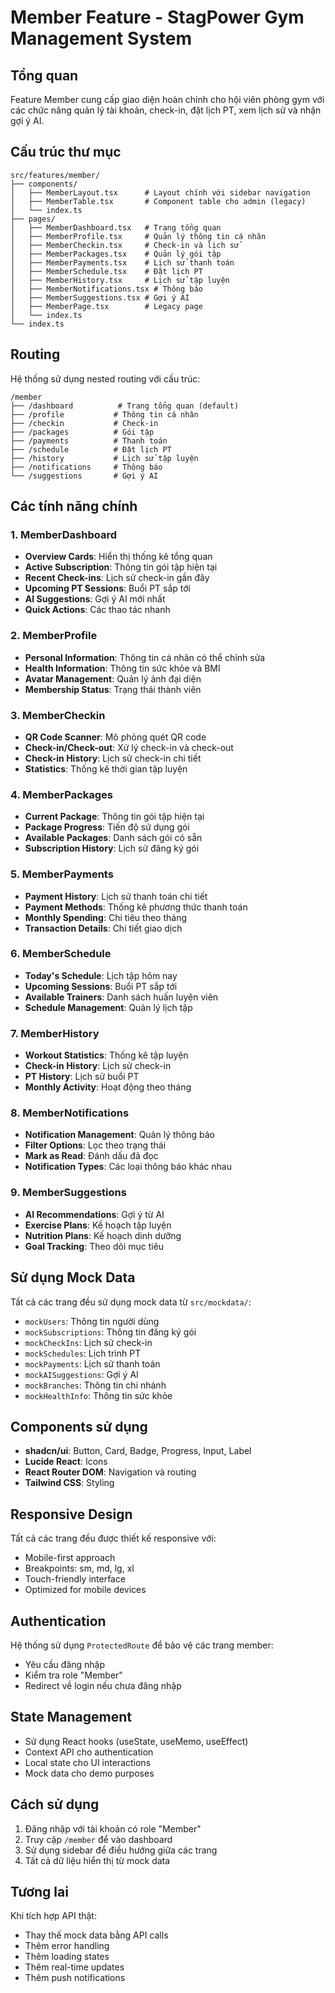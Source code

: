 # Member Feature - StagPower Gym Management System

## Tổng quan

Feature Member cung cấp giao diện hoàn chỉnh cho hội viên phòng gym với các chức năng quản lý tài khoản, check-in, đặt lịch PT, xem lịch sử và nhận gợi ý AI.

## Cấu trúc thư mục

```
src/features/member/
├── components/
│   ├── MemberLayout.tsx      # Layout chính với sidebar navigation
│   ├── MemberTable.tsx       # Component table cho admin (legacy)
│   └── index.ts
├── pages/
│   ├── MemberDashboard.tsx   # Trang tổng quan
│   ├── MemberProfile.tsx     # Quản lý thông tin cá nhân
│   ├── MemberCheckin.tsx     # Check-in và lịch sử
│   ├── MemberPackages.tsx    # Quản lý gói tập
│   ├── MemberPayments.tsx    # Lịch sử thanh toán
│   ├── MemberSchedule.tsx    # Đặt lịch PT
│   ├── MemberHistory.tsx     # Lịch sử tập luyện
│   ├── MemberNotifications.tsx # Thông báo
│   ├── MemberSuggestions.tsx # Gợi ý AI
│   ├── MemberPage.tsx        # Legacy page
│   └── index.ts
└── index.ts
```

## Routing

Hệ thống sử dụng nested routing với cấu trúc:

```
/member
├── /dashboard          # Trang tổng quan (default)
├── /profile           # Thông tin cá nhân
├── /checkin           # Check-in
├── /packages          # Gói tập
├── /payments          # Thanh toán
├── /schedule          # Đặt lịch PT
├── /history           # Lịch sử tập luyện
├── /notifications     # Thông báo
└── /suggestions       # Gợi ý AI
```

## Các tính năng chính

### 1. MemberDashboard
- **Overview Cards**: Hiển thị thống kê tổng quan
- **Active Subscription**: Thông tin gói tập hiện tại
- **Recent Check-ins**: Lịch sử check-in gần đây
- **Upcoming PT Sessions**: Buổi PT sắp tới
- **AI Suggestions**: Gợi ý AI mới nhất
- **Quick Actions**: Các thao tác nhanh

### 2. MemberProfile
- **Personal Information**: Thông tin cá nhân có thể chỉnh sửa
- **Health Information**: Thông tin sức khỏe và BMI
- **Avatar Management**: Quản lý ảnh đại diện
- **Membership Status**: Trạng thái thành viên

### 3. MemberCheckin
- **QR Code Scanner**: Mô phỏng quét QR code
- **Check-in/Check-out**: Xử lý check-in và check-out
- **Check-in History**: Lịch sử check-in chi tiết
- **Statistics**: Thống kê thời gian tập luyện

### 4. MemberPackages
- **Current Package**: Thông tin gói tập hiện tại
- **Package Progress**: Tiến độ sử dụng gói
- **Available Packages**: Danh sách gói có sẵn
- **Subscription History**: Lịch sử đăng ký gói

### 5. MemberPayments
- **Payment History**: Lịch sử thanh toán chi tiết
- **Payment Methods**: Thống kê phương thức thanh toán
- **Monthly Spending**: Chi tiêu theo tháng
- **Transaction Details**: Chi tiết giao dịch

### 6. MemberSchedule
- **Today's Schedule**: Lịch tập hôm nay
- **Upcoming Sessions**: Buổi PT sắp tới
- **Available Trainers**: Danh sách huấn luyện viên
- **Schedule Management**: Quản lý lịch tập

### 7. MemberHistory
- **Workout Statistics**: Thống kê tập luyện
- **Check-in History**: Lịch sử check-in
- **PT History**: Lịch sử buổi PT
- **Monthly Activity**: Hoạt động theo tháng

### 8. MemberNotifications
- **Notification Management**: Quản lý thông báo
- **Filter Options**: Lọc theo trạng thái
- **Mark as Read**: Đánh dấu đã đọc
- **Notification Types**: Các loại thông báo khác nhau

### 9. MemberSuggestions
- **AI Recommendations**: Gợi ý từ AI
- **Exercise Plans**: Kế hoạch tập luyện
- **Nutrition Plans**: Kế hoạch dinh dưỡng
- **Goal Tracking**: Theo dõi mục tiêu

## Sử dụng Mock Data

Tất cả các trang đều sử dụng mock data từ `src/mockdata/`:

- `mockUsers`: Thông tin người dùng
- `mockSubscriptions`: Thông tin đăng ký gói
- `mockCheckIns`: Lịch sử check-in
- `mockSchedules`: Lịch trình PT
- `mockPayments`: Lịch sử thanh toán
- `mockAISuggestions`: Gợi ý AI
- `mockBranches`: Thông tin chi nhánh
- `mockHealthInfo`: Thông tin sức khỏe

## Components sử dụng

- **shadcn/ui**: Button, Card, Badge, Progress, Input, Label
- **Lucide React**: Icons
- **React Router DOM**: Navigation và routing
- **Tailwind CSS**: Styling

## Responsive Design

Tất cả các trang đều được thiết kế responsive với:
- Mobile-first approach
- Breakpoints: sm, md, lg, xl
- Touch-friendly interface
- Optimized for mobile devices

## Authentication

Hệ thống sử dụng `ProtectedRoute` để bảo vệ các trang member:
- Yêu cầu đăng nhập
- Kiểm tra role "Member"
- Redirect về login nếu chưa đăng nhập

## State Management

- Sử dụng React hooks (useState, useMemo, useEffect)
- Context API cho authentication
- Local state cho UI interactions
- Mock data cho demo purposes

## Cách sử dụng

1. Đăng nhập với tài khoản có role "Member"
2. Truy cập `/member` để vào dashboard
3. Sử dụng sidebar để điều hướng giữa các trang
4. Tất cả dữ liệu hiển thị từ mock data

## Tương lai

Khi tích hợp API thật:
- Thay thế mock data bằng API calls
- Thêm error handling
- Thêm loading states
- Thêm real-time updates
- Thêm push notifications
